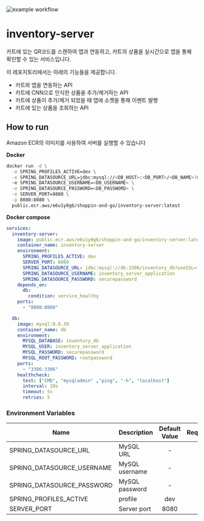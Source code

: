 ![example workflow](https://github.com/shoppin-and-go/inventory-server/actions/workflows/ci.yml/badge.svg?branch=main)

# inventory-server
카트에 있는 QR코드를 스캔하여 앱과 연동하고, 카트의 상품을 실시간으로 앱을 통해 확인할 수 있는 서비스입니다.

이 레포지토리에서는 아래의 기능들을 제공합니다.
- 카트와 앱을 연동하는 API
- 카트에 CNN으로 인식한 상품을 추가/제거하는 API
- 카트에 상품이 추가/제거 되었을 때 앱에 소켓을 통해 이벤트 발행
- 카트에 있는 상품을 조회하는 API

## How to run
Amazon ECR의 이미지를 사용하여 서버를 실행할 수 있습니다

**Docker**
```bash
docker run -d \
  -e SPRING_PROFILES_ACTIVE=dev \
  -e SPRING_DATASOURCE_URL=jdbc:mysql://<DB_HOST>:<DB_PORT>/<DB_NAME>?useSSL=false&allowPublicKeyRetrieval=true&serverTimezone=UTC&characterEncoding=UTF-8 \
  -e SPRING_DATASOURCE_USERNAME=<DB_USERNAME> \
  -e SPRING_DATASOURCE_PASSWORD=<DB_PASSWORD> \
  -e SERVER_PORT=8080 \
  -p 8080:8080 \
  public.ecr.aws/e6u1y0g6/shoppin-and-go/inventory-server:latest
```

**Docker compose**
```yaml
services:
  inventory-server:
    image: public.ecr.aws/e6u1y0g6/shoppin-and-go/inventory-server:latest
    container_name: inventory-server
    environment:
      SPRING_PROFILES_ACTIVE: dev
      SERVER_PORT: 8080
      SPRING_DATASOURCE_URL: jdbc:mysql://db:3306/inventory_db?useSSL=false&allowPublicKeyRetrieval=true&serverTimezone=UTC&characterEncoding=UTF-8
      SPRING_DATASOURCE_USERNAME: inventory_server_application
      SPRING_DATASOURCE_PASSWORD: securepassword
    depends_on:
      db:
        condition: service_healthy
    ports:
      - "8080:8080"

  db:
    image: mysql:8.0.39
    container_name: db
    environment:
      MYSQL_DATABASE: inventory_db
      MYSQL_USER: inventory_server_application
      MYSQL_PASSWORD: securepassword
      MYSQL_ROOT_PASSWORD: rootpassword
    ports:
      - "3306:3306"
    healthcheck:
      test: ["CMD", "mysqladmin" ,"ping", "-h", "localhost"]
      interval: 10s
      timeout: 5s
      retries: 5
```

### Environment Variables
| Name                       | Description    | Default Value | Required |
|----------------------------|----------------|:-------------:|:--------:|
| SPRING_DATASOURCE_URL      | MySQL URL      |       -       |    O     |  
| SPRING_DATASOURCE_USERNAME | MySQL username |       -       |    O     | 
| SPRING_DATASOURCE_PASSWORD | MySQL password |       -       |    O     |
| SPRING_PROFILES_ACTIVE     | profile        |      dev      |    X     |
| SERVER_PORT                | Server port    |     8080      |    X     |
